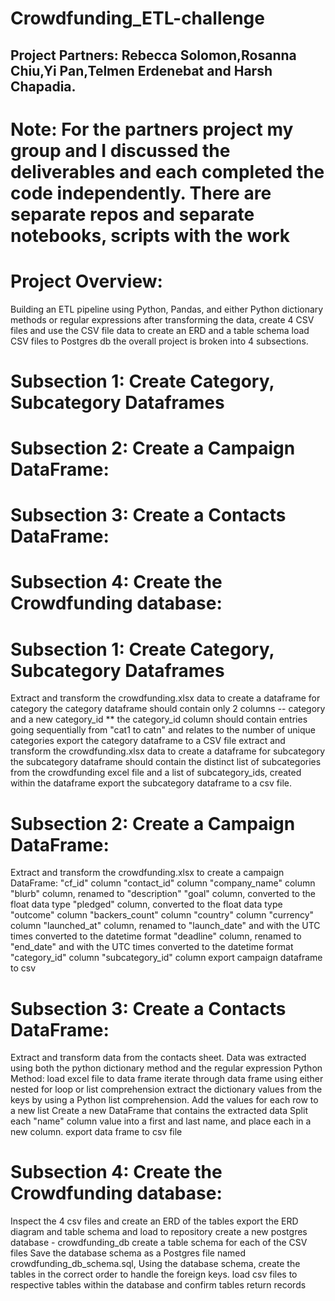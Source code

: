 # Crowdfunding_ETL-challenge
## Project Partners: Rebecca Solomon,Rosanna Chiu,Yi Pan,Telmen Erdenebat and Harsh Chapadia.

# Note: For the partners project my group and I discussed the deliverables and each completed the code independently. There are separate repos and separate notebooks, scripts with the work

# Project Overview:

Building an ETL pipeline using Python, Pandas, and either Python dictionary methods or regular expressions
after transforming the data, create 4 CSV files and use the CSV file data to create an ERD and a table schema
load CSV files to Postgres db
the overall project is broken into 4 subsections.

# Subsection 1: Create Category, Subcategory Dataframes
# Subsection 2: Create a Campaign DataFrame:
# Subsection 3: Create a Contacts DataFrame:
# Subsection 4: Create the Crowdfunding database:


# Subsection 1: Create Category, Subcategory Dataframes

Extract and transform the crowdfunding.xlsx data to create a dataframe for category
the category dataframe should contain only 2 columns -- category and a new category_id ** the category_id column should contain entries going sequentially from "cat1 to catn" and relates to the number of unique categories
export the category dataframe to a CSV file
extract and transform the crowdfunding.xlsx data to create a dataframe for subcategory
the subcategory dataframe should contain the distinct list of subcategories from the crowdfunding excel file and a list of subcategory_ids, created within the dataframe
export the subcategory dataframe to a csv file.

# Subsection 2: Create a Campaign DataFrame:

Extract and transform the crowdfunding.xlsx to create a campaign DataFrame:
"cf_id" column
"contact_id" column
"company_name" column
"blurb" column, renamed to "description"
"goal" column, converted to the float data type
"pledged" column, converted to the float data type
"outcome" column
"backers_count" column
"country" column
"currency" column
"launched_at" column, renamed to "launch_date" and with the UTC times converted to the datetime format
"deadline" column, renamed to "end_date" and with the UTC times converted to the datetime format
"category_id" column
"subcategory_id" column
export campaign dataframe to csv

# Subsection 3: Create a Contacts DataFrame:

Extract and transform data from the contacts sheet. Data was extracted using both the python dictionary method and the regular expression
Python Method:
load excel file to data frame
iterate through data frame using either nested for loop or list comprehension
extract the dictionary values from the keys by using a Python list comprehension.
Add the values for each row to a new list
Create a new DataFrame that contains the extracted data
Split each "name" column value into a first and last name, and place each in a new column.
export data frame to csv file

# Subsection 4: Create the Crowdfunding database:

Inspect the 4 csv files and create an ERD of the tables
export the ERD diagram and table schema and load to repository
create a new postgres database - crowdfunding_db
create a table schema for each of the CSV files
Save the database schema as a Postgres file named crowdfunding_db_schema.sql,
Using the database schema, create the tables in the correct order to handle the foreign keys.
load csv files to respective tables within the database and confirm tables return records

